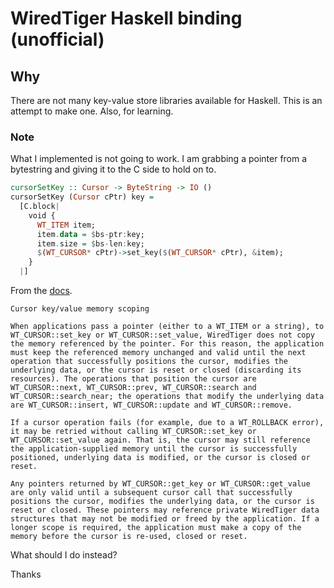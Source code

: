 # WiredTiger Haskell binding (unofficial)

## Why

There are not many key-value store libraries available for Haskell. This is
an attempt to make one. Also, for learning.

### Note

What I implemented is not going to work. I am grabbing a pointer from a
bytestring and giving it to the C side to hold on to.

```haskell
cursorSetKey :: Cursor -> ByteString -> IO ()
cursorSetKey (Cursor cPtr) key =
  [C.block|
    void {
      WT_ITEM item;
      item.data = $bs-ptr:key;
      item.size = $bs-len:key;
      $(WT_CURSOR* cPtr)->set_key($(WT_CURSOR* cPtr), &item);
    }
  |]
```

From the [docs](http://source.wiredtiger.com/3.2.1/cursor_ops.html#cursor_memory_scoping).

```
Cursor key/value memory scoping

When applications pass a pointer (either to a WT_ITEM or a string), to WT_CURSOR::set_key or WT_CURSOR::set_value, WiredTiger does not copy the memory referenced by the pointer. For this reason, the application must keep the referenced memory unchanged and valid until the next operation that successfully positions the cursor, modifies the underlying data, or the cursor is reset or closed (discarding its resources). The operations that position the cursor are WT_CURSOR::next, WT_CURSOR::prev, WT_CURSOR::search and WT_CURSOR::search_near; the operations that modify the underlying data are WT_CURSOR::insert, WT_CURSOR::update and WT_CURSOR::remove.

If a cursor operation fails (for example, due to a WT_ROLLBACK error), it may be retried without calling WT_CURSOR::set_key or WT_CURSOR::set_value again. That is, the cursor may still reference the application-supplied memory until the cursor is successfully positioned, underlying data is modified, or the cursor is closed or reset.

Any pointers returned by WT_CURSOR::get_key or WT_CURSOR::get_value are only valid until a subsequent cursor call that successfully positions the cursor, modifies the underlying data, or the cursor is reset or closed. These pointers may reference private WiredTiger data structures that may not be modified or freed by the application. If a longer scope is required, the application must make a copy of the memory before the cursor is re-used, closed or reset.
```

What should I do instead?

Thanks

